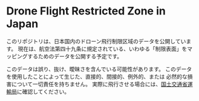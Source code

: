 # Drone Flight Restricted Zone in Japan

このリポジトリは、日本国内のドローン飛行制限区域のデータを公開しています。
現在は、航空法第四十九条に規定されている、いわゆる「制限表面」をマッピングするためのデータを公開する予定です。

このデータは誤り、抜け、曖昧さを含んでいる可能性があります。
このデータを使用したことによって生じた、直接的、間接的、例外的、または
必然的な損害について一切責任を持ちません。
実際に飛行させる場合には、[国土交通省運輸局](http://www.mlit.go.jp/koku/koku_tk10_000003.html)に確認してください。



